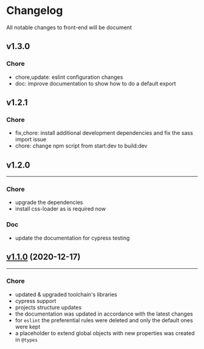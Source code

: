 # Changelog

All notable changes to front-end will be document

## v1.3.0

### Chore

- chore,update: eslint configuration changes
- doc: improve documentation to show how to do a default export

## v1.2.1

### Chore

- fix,chore: install additional development dependencies and fix the sass import issue
- chore: change npm script from start:dev to build:dev

## v1.2.0

---

### Chore

- upgrade the dependencies
- install css-loader as is required now

### Doc

- update the documentation for cypress testing

## [v1.1.0](https://github.com/GeorgianStan/framework-for-building-libraries/compare/v1.0.0...v1.1.0) (2020-12-17)

---

### Chore

- updated & upgraded toolchain's libraries
- cypress support
- projects structure updates
- the documentation was updated in accordance with the latest changes
- for `eslint` the preferential rules were deleted and only the default ones were kept
- a placeholder to extend global objects with new properties was created in `@types`
